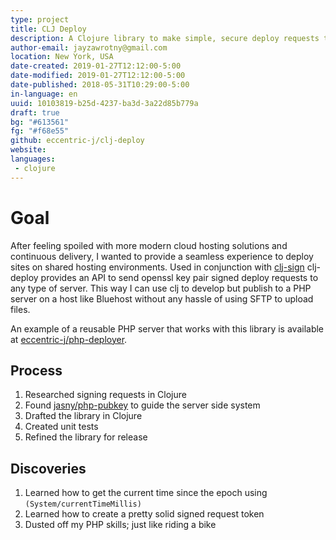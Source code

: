 ```yaml
---
type: project
title: CLJ Deploy
description: A Clojure library to make simple, secure deploy requests to remote servers.
author-email: jayzawrotny@gmail.com
location: New York, USA
date-created: 2019-01-27T12:12:00-5:00
date-modified: 2019-01-27T12:12:00-5:00
date-published: 2018-05-31T10:29:00-5:00
in-language: en
uuid: 10103819-b25d-4237-ba3d-3a22d85b779a
draft: true
bg: "#613561"
fg: "#f68e55"
github: eccentric-j/clj-deploy
website:
languages:
 - clojure
---
```

# <span class="project__goal">Goal</span>

After feeling spoiled with more modern cloud hosting solutions and continuous delivery, I wanted to provide a seamless experience to deploy sites on shared hosting environments. Used in conjunction with [clj-sign](//eccentric-j.com/projects/5-clj-sign.html) clj-deploy provides an API to send openssl key pair signed deploy requests to any type of server. This way I can use clj to develop but publish to a PHP server on a host like Bluehost without any hassle of using SFTP to upload files.

An example of a reusable PHP server that works with this library is available at <span style="white-space: nowrap;"><i class="fab fa-github"></i> <a href="https://github.com/eccentric-j/php-deployer">eccentric-j/php-deployer</a></span>.

## <span class="project__process">Process</span>

1. Researched signing requests in Clojure
2. Found <span style="white-space: nowrap;"><i class="fab fa-github"></i> <a href="https://github.com/jasny/php-pubkey">jasny/php-pubkey</a></span> to guide the server side system
3. Drafted the library in Clojure
4. Created unit tests
5. Refined the library for release

## <span class="project__discoveries">Discoveries</span>

1. Learned how to get the current time since the epoch using `(System/currentTimeMillis)`
2. Learned how to create a pretty solid signed request token
3. Dusted off my PHP skills; just like riding a bike
